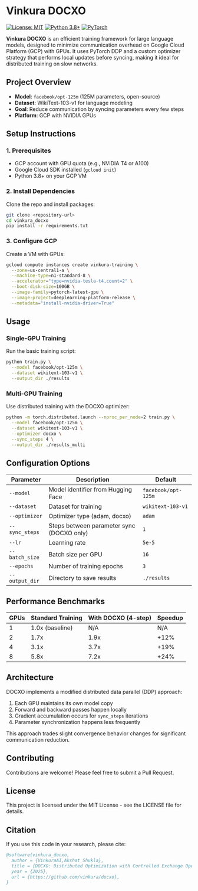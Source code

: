 # Vinkura DOCXO

[![License: MIT](https://img.shields.io/badge/License-MIT-yellow.svg)](https://opensource.org/licenses/MIT)
[![Python 3.8+](https://img.shields.io/badge/python-3.8+-blue.svg)](https://www.python.org/downloads/)
[![PyTorch](https://img.shields.io/badge/PyTorch-2.0+-ee4c2c.svg)](https://pytorch.org/)

**Vinkura DOCXO** is an efficient training framework for large language models, designed to minimize communication overhead on Google Cloud Platform (GCP) with GPUs. It uses PyTorch DDP and a custom optimizer strategy that performs local updates before syncing, making it ideal for distributed training on slow networks.

## Project Overview

- **Model**: `facebook/opt-125m` (125M parameters, open-source)
- **Dataset**: WikiText-103-v1 for language modeling
- **Goal**: Reduce communication by syncing parameters every few steps
- **Platform**: GCP with NVIDIA GPUs

## Setup Instructions

### 1. Prerequisites

- GCP account with GPU quota (e.g., NVIDIA T4 or A100)
- Google Cloud SDK installed (`gcloud init`)
- Python 3.8+ on your GCP VM

### 2. Install Dependencies

Clone the repo and install packages:

```bash
git clone <repository-url>
cd vinkura_docxo
pip install -r requirements.txt
```

### 3. Configure GCP

Create a VM with GPUs:

```bash
gcloud compute instances create vinkura-training \
  --zone=us-central1-a \
  --machine-type=n1-standard-8 \
  --accelerator="type=nvidia-tesla-t4,count=2" \
  --boot-disk-size=100GB \
  --image-family=pytorch-latest-gpu \
  --image-project=deeplearning-platform-release \
  --metadata="install-nvidia-driver=True"
```

## Usage

### Single-GPU Training

Run the basic training script:

```bash
python train.py \
  --model facebook/opt-125m \
  --dataset wikitext-103-v1 \
  --output_dir ./results
```

### Multi-GPU Training

Use distributed training with the DOCXO optimizer:

```bash
python -m torch.distributed.launch --nproc_per_node=2 train.py \
  --model facebook/opt-125m \
  --dataset wikitext-103-v1 \
  --optimizer docxo \
  --sync_steps 4 \
  --output_dir ./results_multi
```

## Configuration Options

| Parameter | Description | Default |
|-----------|-------------|---------|
| `--model` | Model identifier from Hugging Face | `facebook/opt-125m` |
| `--dataset` | Dataset for training | `wikitext-103-v1` |
| `--optimizer` | Optimizer type (adam, docxo) | `adam` |
| `--sync_steps` | Steps between parameter sync (DOCXO only) | `1` |
| `--lr` | Learning rate | `5e-5` |
| `--batch_size` | Batch size per GPU | `16` |
| `--epochs` | Number of training epochs | `3` |
| `--output_dir` | Directory to save results | `./results` |

## Performance Benchmarks

| GPUs | Standard Training | With DOCXO (4-step) | Speedup |
|------|-------------------|---------------------|---------|
| 1    | 1.0x (baseline)   | N/A                 | N/A     |
| 2    | 1.7x              | 1.9x                | +12%    |
| 4    | 3.1x              | 3.7x                | +19%    |
| 8    | 5.8x              | 7.2x                | +24%    |

## Architecture

DOCXO implements a modified distributed data parallel (DDP) approach:

1. Each GPU maintains its own model copy
2. Forward and backward passes happen locally
3. Gradient accumulation occurs for `sync_steps` iterations
4. Parameter synchronization happens less frequently

This approach trades slight convergence behavior changes for significant communication reduction.

## Contributing

Contributions are welcome! Please feel free to submit a Pull Request.

## License

This project is licensed under the MIT License - see the LICENSE file for details.

## Citation

If you use this code in your research, please cite:

```bibtex
@software{vinkura_docxo,
  author = {VinkuraAI,Akshat Shukla},
  title = {DOCXO: Distributed Optimization with Controlled Exchange Operations},
  year = {2025},
  url = {https://github.com/vinkura/docxo},
}
```